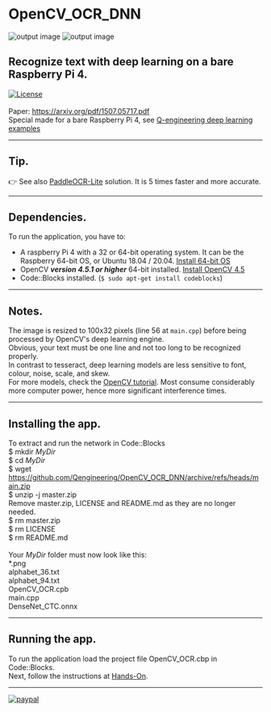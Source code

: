 # OpenCV_OCR_DNN
![output image]( https://qengineering.eu/github/OpenCV_OCR_1.png )
![output image]( https://qengineering.eu/github/OpenCV_OCR_2.png )
## Recognize text with deep learning on a bare Raspberry Pi 4. <br/>
[![License](https://img.shields.io/badge/License-BSD%203--Clause-blue.svg)](https://opensource.org/licenses/BSD-3-Clause)<br/><br/>
Paper: https://arxiv.org/pdf/1507.05717.pdf<br/>
Special made for a bare Raspberry Pi 4, see [Q-engineering deep learning examples](https://qengineering.eu/deep-learning-examples-on-raspberry-32-64-os.html)

------------

## Tip.
:point_right: See also [PaddleOCR-Lite](https://github.com/Qengineering/PaddleOCR-Lite-Document) solution. It is 5 times faster and more accurate.

------------

## Dependencies.
To run the application, you have to:
- A raspberry Pi 4 with a 32 or 64-bit operating system. It can be the Raspberry 64-bit OS, or Ubuntu 18.04 / 20.04. [Install 64-bit OS](https://qengineering.eu/install-raspberry-64-os.html) <br/>
- OpenCV ***version 4.5.1 or higher*** 64-bit installed. [Install OpenCV 4.5](https://qengineering.eu/install-opencv-4.5-on-raspberry-64-os.html) <br/>
- Code::Blocks installed. (```$ sudo apt-get install codeblocks```)


------------

## Notes.
The image is resized to 100x32 pixels (line 56 at `main.cpp`) before being processed by OpenCV's deep learning engine.<br>
Obvious, your text must be one line and not too long to be recognized properly.<br>
In contrast to tesseract, deep learning models are less sensitive to font, colour, noise, scale, and skew.<br>
For more models, check the [OpenCV tutorial](https://docs.opencv.org/4.x/d4/d43/tutorial_dnn_text_spotting.html). Most consume considerably more computer power, hence more significant interference times.

------------

## Installing the app.
To extract and run the network in Code::Blocks <br/>
$ mkdir *MyDir* <br/>
$ cd *MyDir* <br/>
$ wget https://github.com/Qengineering/OpenCV_OCR_DNN/archive/refs/heads/main.zip <br/>
$ unzip -j master.zip <br/>
Remove master.zip, LICENSE and README.md as they are no longer needed. <br/> 
$ rm master.zip <br/>
$ rm LICENSE <br/>
$ rm README.md <br/> <br/>
Your *MyDir* folder must now look like this: <br/> 
*.png <br/>
alphabet_36.txt <br/>
alphabet_94.txt <br/>
OpenCV_OCR.cpb <br/>
main.cpp <br/>
DenseNet_CTC.onnx <br/>

------------

## Running the app.
To run the application load the project file OpenCV_OCR.cbp in Code::Blocks.<br/> 
Next, follow the instructions at [Hands-On](https://qengineering.eu/deep-learning-examples-on-raspberry-32-64-os.html#HandsOn).

------------

[![paypal](https://qengineering.eu/images/TipJarSmall4.png)](https://www.paypal.com/cgi-bin/webscr?cmd=_s-xclick&hosted_button_id=CPZTM5BB3FCYL) 
